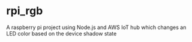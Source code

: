 # rpi_rgb
A raspberry pi project using Node.js and AWS IoT hub which changes an LED color based on the device shadow state
